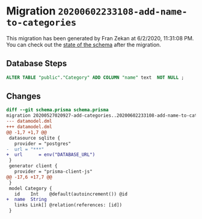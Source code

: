 # Migration `20200602233108-add-name-to-categories`

This migration has been generated by Fran Zekan at 6/2/2020, 11:31:08 PM.
You can check out the [state of the schema](./schema.prisma) after the migration.

## Database Steps

```sql
ALTER TABLE "public"."Category" ADD COLUMN "name" text  NOT NULL ;
```

## Changes

```diff
diff --git schema.prisma schema.prisma
migration 20200527020927-add-categories..20200602233108-add-name-to-categories
--- datamodel.dml
+++ datamodel.dml
@@ -1,7 +1,7 @@
 datasource sqlite {
   provider = "postgres"
-  url = "***"
+  url      = env("DATABASE_URL")
 }
 generator client {
   provider = "prisma-client-js"
@@ -17,6 +17,7 @@
 }
 model Category {
   id    Int    @default(autoincrement()) @id
+  name  String
   links Link[] @relation(references: [id])
 }
```


